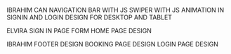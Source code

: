 IBRAHIM CAN
NAVIGATION BAR WITH JS
SWIPER WITH JS
ANIMATION IN SIGNIN AND LOGIN
DESIGN FOR DESKTOP AND TABLET

ELVIRA
SIGN IN PAGE FORM
HOME PAGE DESIGN

IBRAHIM
FOOTER DESIGN
BOOKING PAGE DESIGN
LOGIN PAGE DESIGN
